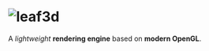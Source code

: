 ![leaf3d](http://leaf3d.github.io/website/images/logo.png "leaf3d")
===================================================================

A *lightweight* **rendering engine** based on **modern OpenGL**.
